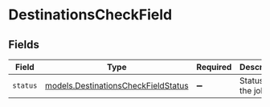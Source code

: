 # DestinationsCheckField


## Fields

| Field                                                                            | Type                                                                             | Required                                                                         | Description                                                                      | Example                                                                          |
| -------------------------------------------------------------------------------- | -------------------------------------------------------------------------------- | -------------------------------------------------------------------------------- | -------------------------------------------------------------------------------- | -------------------------------------------------------------------------------- |
| `status`                                                                         | [models.DestinationsCheckFieldStatus](../models/destinationscheckfieldstatus.md) | :heavy_minus_sign:                                                               | Status of the job.                                                               | processing                                                                       |